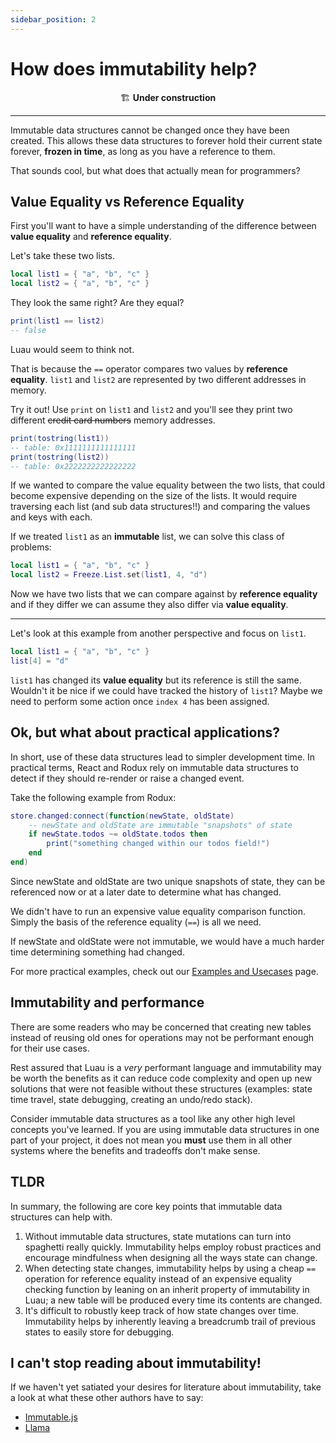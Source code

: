 ```yaml
---
sidebar_position: 2
---
```

# How does immutability help?

<div align="center">
🏗️ <b>Under construction</b>
</div>

----

Immutable data structures cannot be changed once they have been created. This allows these data structures to forever hold their current state forever, __frozen in time__, as long as you have a reference to them.

That sounds cool, but what does that actually mean for programmers?

## Value Equality vs Reference Equality
First you'll want to have a simple understanding of the difference between __value equality__ and __reference equality__.

Let's take these two lists.
```lua
local list1 = { "a", "b", "c" }
local list2 = { "a", "b", "c" }
```
They look the same right? Are they equal?
```lua
print(list1 == list2)
-- false
```
Luau would seem to think not.

That is because the `==` operator compares two values by __reference equality__. `list1` and `list2` are represented by two different addresses in memory.

Try it out! Use `print` on `list1` and `list2` and you'll see they print two different ~~credit card numbers~~ memory addresses.

```lua
print(tostring(list1))
-- table: 0x1111111111111111
print(tostring(list2))
-- table: 0x2222222222222222
```

If we wanted to compare the value equality between the two lists, that could become expensive depending on the size of the lists. It would require traversing each list (and sub data structures!!) and comparing the values and keys with each.

If we treated `list1` as an **immutable** list, we can solve this class of problems:

```lua
local list1 = { "a", "b", "c" }
local list2 = Freeze.List.set(list1, 4, "d")
```

Now we have two lists that we can compare against by __reference equality__ and if they differ we can assume they also differ via __value equality__.

----

Let's look at this example from another perspective and focus on `list1`.

```lua
local list1 = { "a", "b", "c" }
list[4] = "d"
```
`list1` has changed its __value equality__ but its reference is still the same. Wouldn't it be nice if we could have tracked the history of `list1`? Maybe we need to perform some action once `index 4` has been assigned.

## Ok, but what about practical applications?

In short, use of these data structures lead to simpler development time. In practical terms, React and Rodux rely on immutable data structures to detect if they should re-render or raise a changed event.

Take the following example from Rodux:

```lua
store.changed:connect(function(newState, oldState)
    -- newState and oldState are immutable "snapshots" of state
    if newState.todos ~= oldState.todos then
        print("something changed within our todos field!")
    end
end)
```
Since newState and oldState are two unique snapshots of state, they can be referenced now or at a later date to determine what has changed.

We didn't have to run an expensive value equality comparison function. Simply the basis of the reference equality (`==`) is all we need.

If newState and oldState were not immutable, we would have a much harder time determining something had changed.

For more practical examples, check out our [Examples and Usecases](/docs/ExamplesAndUsecases) page.

## Immutability and performance
There are some readers who may be concerned that creating new tables instead of reusing old ones for operations may not be performant enough for their use cases.

Rest assured that Luau is a _very_ performant language and immutability may be worth the benefits as it can reduce code complexity and open up new solutions that were not feasible without these structures (examples: state time travel, state debugging, creating an undo/redo stack).

Consider immutable data structures as a tool like any other high level concepts you've learned. If you are using immutable data structures in one part of your project, it does not mean you **must** use them in all other systems where the benefits and tradeoffs don't make sense.


## TLDR
In summary, the following are core key points that immutable data structures can help with.
1. Without immutable data structures, state mutations can turn into spaghetti really quickly. Immutability helps employ robust practices and encourage mindfulness when designing all the ways state can change.
2. When detecting state changes, immutability helps by using a cheap `==` operation for reference equality instead of an expensive equality checking function by leaning on an inherit property of immutability in Luau; a new table will be produced every time its contents are changed.
3. It's difficult to robustly keep track of how state changes over time. Immutability helps by inherently leaving a breadcrumb trail of previous states to easily store for debugging.

## I can't stop reading about immutability!

If we haven't yet satiated your desires for literature about immutability, take a look at what these other authors have to say:
- [Immutable.js](https://immutable-js.com/#introduction)
- [Llama](https://freddylist.github.io/llama/)
